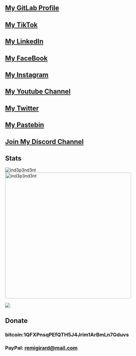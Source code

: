 ## [My GitLab Profile](https://gitlab.com/ind3p3nd3nt)
## [My TikTok](https://is.gd/ind3p3nd3nt)
## [My LinkedIn](https://linkedin.com/in/ind3p3nd3nt)
## [My FaceBook](https://fb.me/remi.girard2)
## [My Instagram](https://instagram.com/ind3p3nd3nt777)
## [My Youtube Channel](https://youtu.be/o3d6KrIhpTs)
## [My Twitter](https://twitter.com/ind3p3nd3n7)
## [My Pastebin](https://pastebin.com/u/independentt)
## [Join My Discord Channel](https://discord.gg/gGcWeas)



## Stats
<p><img align="left" src="https://github-readme-stats.vercel.app/api/top-langs?username=ind3p3nd3nt&show_icons=true&locale=en&layout=compact" alt="ind3p3nd3nt" /></p>
<p>&nbsp;<img align="center" src="https://github-readme-stats.vercel.app/api?username=ind3p3nd3nt&show_icons=true&locale=en" alt="ind3p3nd3nt" width="410" /></p>


<a href="https://github.com/antonkomarev/github-profile-views-counter">
    <img src="https://komarev.com/ghpvc/?username=ind3p3nd3nt">
</a>

## Donate 
### bitcoin:1QFXPnsqPEfQTH5J4Jrim1ArBmLn7Gduvs
### PayPal: remigirard@mail.com
